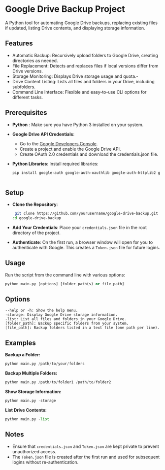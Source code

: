 # Google Drive Backup Project

A Python tool for automating Google Drive backups, replacing existing files if updated, listing Drive contents, and displaying storage information.

## Features
- Automatic Backup: Recursively upload folders to Google Drive, creating directories as needed.
- File Replacement: Detects and replaces files if local versions differ from Drive versions.
- Storage Monitoring: Displays Drive storage usage and quota.-
- Drive Content Listing: Lists all files and folders in your Drive, including subfolders.
- Command Line Interface: Flexible and easy-to-use CLI options for different tasks.

## Prerequisites

  * __Python__ : Make sure you have Python 3 installed on your system.
  * __Google Drive API Credentials__:

    * Go to the [Google Developers Console](https://cloud.google.com).
    * Create a project and enable the Google Drive API.
    * Create OAuth 2.0 credentials and download the credentials.json file.

  * __Python Libraries__: Install required libraries:


    ```bash
    pip install google-auth google-auth-oauthlib google-auth-httplib2 google-api-python-client
     

## Setup

  * __Clone the Repository__:


    ```bash
     git clone https://github.com/yourusername/google-drive-backup.git
    cd google-drive-backup 

  * __Add Your Credentials__: Place your ` credentials.json ` file in the root directory of the project.

  * __Authenticate__: On the first run, a browser window will open for you to authenticate with Google. This creates a `Token.json` file for future logins.

## Usage

  Run the script from the command line with various options:


 ```python 
 python main.py [options] [folder_path(s) or file_path]
 ```

## Options

    --help or -h: Show the help menu.
    -storage: Display Google Drive storage information.
    -list: List all files and folders in your Google Drive.
    [folder_path]: Backup specific folders from your system.
    [file_path]: Backup folders listed in a text file (one path per line).

## Examples

  __Backup a Folder:__


  ```python
  python main.py /path/to/your/folders
```

  __Backup Multiple Folders:__


   ```python
  python main.py /path/to/folder1 /path/to/folder2
 ```

  __Show Storage Information:__


   ```python
  python main.py -storage
 ```

__List Drive Contents:__



   ```python
  python main.py -list
 ```

## Notes

* Ensure that `credentials.json` and `Token.json` are kept private to prevent unauthorized access.
* The `Token.json` file is created after the first run and used for subsequent logins without re-authentication.
